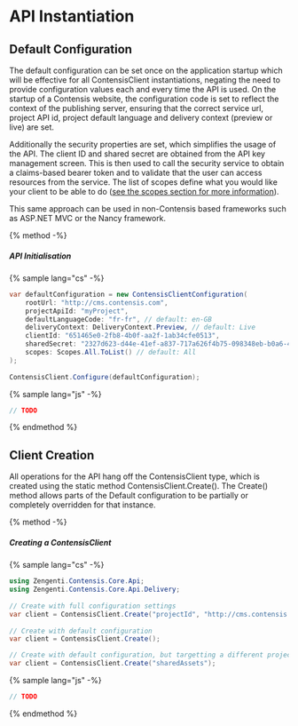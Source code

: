 # API Instantiation

## Default Configuration

The default configuration can be set once on the application startup which will be effective for all ContensisClient instantiations, negating the need to provide configuration values each and every time the API is used. On the startup of a Contensis website, the configuration code is set to reflect the context of the publishing server, ensuring that the correct service url, project API id, project default language and delivery context (preview or live) are set. 

Additionally the security properties are set, which simplifies the usage of the API. The client ID and shared secret are obtained from the API key management screen. This is then used to call the security service to obtain a claims-based bearer token and to validate that the user can access resources from the service. The list of scopes define what you would like your client to be able to do ([see the scopes section for more information]()).

This same approach can be used in non-Contensis based frameworks such as ASP.NET MVC or the Nancy framework.

{% method -%}
##### API Initialisation


{% sample lang="cs" -%}
```cs
var defaultConfiguration = new ContensisClientConfiguration(
    rootUrl: "http://cms.contensis.com",
    projectApiId: "myProject",
    defaultLanguageCode: "fr-fr", // default: en-GB
    deliveryContext: DeliveryContext.Preview, // default: Live
    clientId: "651465e0-2fb8-4b0f-aa2f-1ab34cfe0513",
    sharedSecret: "2327d623-d44e-41ef-a837-717a626f4b75-098348eb-b0a6-4023-a64a-805536024dfb-1a558c9c-49dc-4709-9e8b-c203f60fda80",
    scopes: Scopes.All.ToList() // default: All
);
 
ContensisClient.Configure(defaultConfiguration);
```

{% sample lang="js" -%}
```js
// TODO

```
{% endmethod %}

## Client Creation

All operations for the API hang off the ContensisClient type, which is created using the static method ContensisClient.Create(). The Create() method allows parts of the Default configuration to be partially or completely overridden for that instance.

{% method -%}
##### Creating a ContensisClient

{% sample lang="cs" -%}
```cs
using Zengenti.Contensis.Core.Api;
using Zengenti.Contensis.Core.Api.Delivery;
 
// Create with full configuration settings
var client = ContensisClient.Create("projectId", "http://cms.contensis.com", "client id", "shared secret", new[] { Scopes.All });
 
// Create with default configuration
var client = ContensisClient.Create();

// Create with default configuration, but targetting a different project
var client = ContensisClient.Create("sharedAssets");

```

{% sample lang="js" -%}
```js
// TODO

```
{% endmethod %}